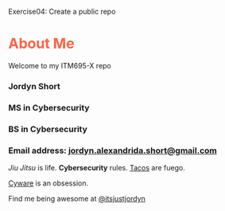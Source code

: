 Exercise04: Create a public repo

<h1 style="color:Tomato;">About Me</h1>
Welcome to my ITM695-X repo

### Jordyn Short
### MS in Cybersecurity
### BS in Cybersecurity
### Email address: [jordyn.alexandrida.short@gmail.com](https://mail.google.com/mail/jordyn.alexandria.short@gmail.com)

<i>Jiu Jitsu</i> is life. 
<b>Cybersecurity</b> rules. <u>Tacos</u> are fuego.


[Cyware](https://cyware.com/cyber-security-news-articles) is an obsession.

Find me being awesome at [@itsjustjordyn](https://www.instagram.com/itsjustjordyn_/)